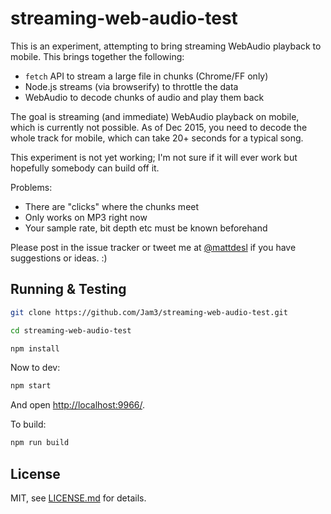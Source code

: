 # streaming-web-audio-test

This is an experiment, attempting to bring streaming WebAudio playback to mobile. This brings together the following:

- `fetch` API to stream a large file in chunks (Chrome/FF only)
- Node.js streams (via browserify) to throttle the data
- WebAudio to decode chunks of audio and play them back

The goal is streaming (and immediate) WebAudio playback on mobile, which is currently not possible. As of Dec 2015, you need to decode the whole track for mobile, which can take 20+ seconds for a typical song.

This experiment is not yet working; I'm not sure if it will ever work but hopefully somebody can build off it.

Problems:

- There are "clicks" where the chunks meet
- Only works on MP3 right now
- Your sample rate, bit depth etc must be known beforehand

Please post in the issue tracker or tweet me at [@mattdesl](https://twitter.com/i/notifications) if you have suggestions or ideas. :) 

## Running & Testing


```sh
git clone https://github.com/Jam3/streaming-web-audio-test.git

cd streaming-web-audio-test

npm install
```

Now to dev:

```sh
npm start
```

And open [http://localhost:9966/](http://localhost:9966).

To build:

```sh
npm run build
```

## License

MIT, see [LICENSE.md](http://github.com/Jam3/streaming-web-audio-test/blob/master/LICENSE.md) for details.
